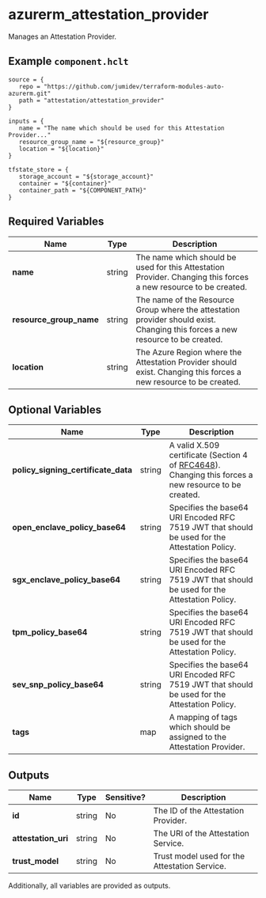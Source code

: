 # azurerm_attestation_provider

Manages an Attestation Provider.

## Example `component.hclt`

```hcl
source = {
   repo = "https://github.com/jumidev/terraform-modules-auto-azurerm.git"   
   path = "attestation/attestation_provider"   
}

inputs = {
   name = "The name which should be used for this Attestation Provider..."   
   resource_group_name = "${resource_group}"   
   location = "${location}"   
}

tfstate_store = {
   storage_account = "${storage_account}"   
   container = "${container}"   
   container_path = "${COMPONENT_PATH}"   
}

```

## Required Variables

| Name | Type |  Description |
| ---- | --------- |  ----------- |
| **name** | string |  The name which should be used for this Attestation Provider. Changing this forces a new resource to be created. | 
| **resource_group_name** | string |  The name of the Resource Group where the attestation provider should exist. Changing this forces a new resource to be created. | 
| **location** | string |  The Azure Region where the Attestation Provider should exist. Changing this forces a new resource to be created. | 

## Optional Variables

| Name | Type |  Description |
| ---- | --------- |  ----------- |
| **policy_signing_certificate_data** | string |  A valid X.509 certificate (Section 4 of [RFC4648](https://tools.ietf.org/html/rfc4648)). Changing this forces a new resource to be created. | 
| **open_enclave_policy_base64** | string |  Specifies the base64 URI Encoded RFC 7519 JWT that should be used for the Attestation Policy. | 
| **sgx_enclave_policy_base64** | string |  Specifies the base64 URI Encoded RFC 7519 JWT that should be used for the Attestation Policy. | 
| **tpm_policy_base64** | string |  Specifies the base64 URI Encoded RFC 7519 JWT that should be used for the Attestation Policy. | 
| **sev_snp_policy_base64** | string |  Specifies the base64 URI Encoded RFC 7519 JWT that should be used for the Attestation Policy. | 
| **tags** | map |  A mapping of tags which should be assigned to the Attestation Provider. | 



## Outputs

| Name | Type | Sensitive? | Description |
| ---- | ---- | --------- | --------- |
| **id** | string | No  | The ID of the Attestation Provider. | 
| **attestation_uri** | string | No  | The URI of the Attestation Service. | 
| **trust_model** | string | No  | Trust model used for the Attestation Service. | 

Additionally, all variables are provided as outputs.

